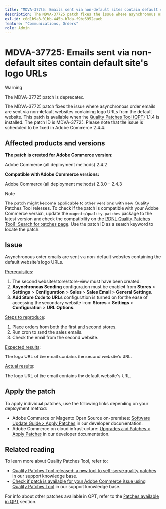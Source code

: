 ```yaml
---
title: "MDVA-37725: Emails sent via non-default sites contain default site's logo URLs"
description: The MDVA-37725 patch fixes the issue where asynchronous order emails are sent via non-default websites containing logo URLs from the default website.
exl-id: c0d1b9a3-01bb-445b-b7da-f9be6952eaeb
feature: "Communications, Orders"
role: Admin
---
```

# MDVA-37725: Emails sent via non-default sites contain default site's logo URLs

>[!WARNING]
>
> The MDVA-37725 patch is deprecated.

The MDVA-37725 patch fixes the issue where asynchronous order emails are sent via non-default websites containing logo URLs from the default website. This patch is available when the [Quality Patches Tool (QPT)](https://devdocs.magento.com/guides/v2.4/comp-mgr/patching.html#mqp) 1.1.4 is installed. The patch ID is MDVA-37725. Please note that the issue is scheduled to be fixed in Adobe Commerce 2.4.4.

## Affected products and versions

**The patch is created for Adobe Commerce version:**

Adobe Commerce (all deployment methods) 2.4.2

**Compatible with Adobe Commerce versions:**

Adobe Commerce (all deployment methods) 2.3.0 &ndash;  2.4.3

>[!NOTE]
>
>The patch might become applicable to other versions with new Quality Patches Tool releases. To check if the patch is compatible with your Adobe Commerce version, update the `magento/quality-patches` package to the latest version and check the compatibility on the [[!DNL Quality Patches Tool]: Search for patches page](https://devdocs.magento.com/quality-patches/tool.html#patch-grid). Use the patch ID as a search keyword to locate the patch.

## Issue

Asynchronous order emails are sent via non-default websites containing the default website's logo URLs.

<u>Prerequisites</u>:

1. The second website/store/store-view must have been created.
1. **Asynchronous Sending** configuration must be enabled from **Stores** > **Settings** > **Configuration** > **Sales** > **Sales Email** > **General Settings**.
1. **Add Store Code to URLs** configuration is turned on for the ease of accessing the secondary website from **Stores** > **Settings** > **Configuration** > **URL Options**.

<u>Steps to reproduce</u>:

1. Place orders from both the first and second stores.
1. Run cron to send the sales emails.
1. Check the email from the second website.

<u>Expected results</u>:

The logo URL of the email contains the second website's URL.

<u>Actual results</u>:

The logo URL of the email contains the default website's URL.

## Apply the patch

To apply individual patches, use the following links depending on your deployment method:

* Adobe Commerce or Magento Open Source on-premises: [Software Update Guide > Apply Patches](https://devdocs.magento.com/guides/v2.4/comp-mgr/patching/mqp.html) in our developer documentation.
* Adobe Commerce on cloud infrastructure: [Upgrades and Patches > Apply Patches](https://devdocs.magento.com/cloud/project/project-patch.html) in our developer documentation.

## Related reading

To learn more about Quality Patches Tool, refer to:

* [Quality Patches Tool released: a new tool to self-serve quality patches](/help/announcements/adobe-commerce-announcements/magento-quality-patches-released-new-tool-to-self-serve-quality-patches.md) in our support knowledge base.
* [Check if patch is available for your Adobe Commerce issue using Quality Patches Tool](/help/support-tools/patches-available-in-qpt-tool/check-patch-for-magento-issue-with-magento-quality-patches.md) in our support knowledge base.

For info about other patches available in QPT, refer to the [Patches available in QPT](https://support.magento.com/hc/en-us/sections/360010506631-Patches-available-in-QPT-tool-) section.
